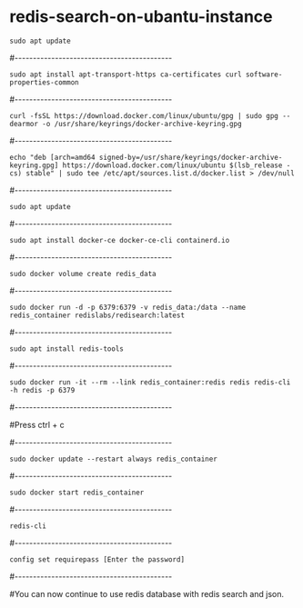 # redis-search-on-ubantu-instance


```
sudo apt update
```
#-------------------------------------------

```
sudo apt install apt-transport-https ca-certificates curl software-properties-common
```
#-------------------------------------------

```
curl -fsSL https://download.docker.com/linux/ubuntu/gpg | sudo gpg --dearmor -o /usr/share/keyrings/docker-archive-keyring.gpg
```
#-------------------------------------------

```
echo "deb [arch=amd64 signed-by=/usr/share/keyrings/docker-archive-keyring.gpg] https://download.docker.com/linux/ubuntu $(lsb_release -cs) stable" | sudo tee /etc/apt/sources.list.d/docker.list > /dev/null
```
#-------------------------------------------

```
sudo apt update
```
#-------------------------------------------

```
sudo apt install docker-ce docker-ce-cli containerd.io
```
#-------------------------------------------

```
sudo docker volume create redis_data
```
#-------------------------------------------

```
sudo docker run -d -p 6379:6379 -v redis_data:/data --name redis_container redislabs/redisearch:latest
```
#-------------------------------------------

```
sudo apt install redis-tools
```
#-------------------------------------------

```
sudo docker run -it --rm --link redis_container:redis redis redis-cli -h redis -p 6379
```
#-------------------------------------------

#Press ctrl + c

#-------------------------------------------


```
sudo docker update --restart always redis_container
```
#-------------------------------------------

```
sudo docker start redis_container
```
#-------------------------------------------

```
redis-cli
```
#-------------------------------------------

```
config set requirepass [Enter the password]
```
#-------------------------------------------

#You can now continue to use redis database with redis search and json.
